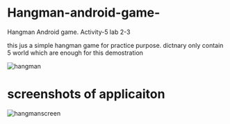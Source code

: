 # Hangman-android-game-
Hangman Android game. Activity-5 lab 2-3

this jus a simple hangman game for practice purpose.
dictnary only contain 5 world which are enough for this demostration

![hangman](https://user-images.githubusercontent.com/75010563/197172673-6b06b34d-2f41-4002-95df-5967cbfbcde2.png)

# screenshots of applicaiton
![hangmanscreen](https://user-images.githubusercontent.com/75010563/197173687-52acd120-5ab4-4d80-b158-3af3fbff8eb9.png)
